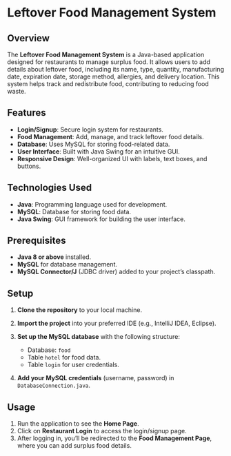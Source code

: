 # Leftover Food Management System

## Overview
The **Leftover Food Management System** is a Java-based application designed for restaurants to manage surplus food. It allows users to add details about leftover food, including its name, type, quantity, manufacturing date, expiration date, storage method, allergies, and delivery location. This system helps track and redistribute food, contributing to reducing food waste.

## Features
- **Login/Signup**: Secure login system for restaurants.
- **Food Management**: Add, manage, and track leftover food details.
- **Database**: Uses MySQL for storing food-related data.
- **User Interface**: Built with Java Swing for an intuitive GUI.
- **Responsive Design**: Well-organized UI with labels, text boxes, and buttons.

## Technologies Used
- **Java**: Programming language used for development.
- **MySQL**: Database for storing food data.
- **Java Swing**: GUI framework for building the user interface.

## Prerequisites
- **Java 8 or above** installed.
- **MySQL** for database management.
- **MySQL Connector/J** (JDBC driver) added to your project’s classpath.

## Setup
1. **Clone the repository** to your local machine.
2. **Import the project** into your preferred IDE (e.g., IntelliJ IDEA, Eclipse).
3. **Set up the MySQL database** with the following structure:
   - Database: `food`
   - Table `hotel` for food data.
   - Table `login` for user credentials.

4. **Add your MySQL credentials** (username, password) in `DatabaseConnection.java`.

## Usage
1. Run the application to see the **Home Page**.
2. Click on **Restaurant Login** to access the login/signup page.
3. After logging in, you’ll be redirected to the **Food Management Page**, where you can add surplus food details.


